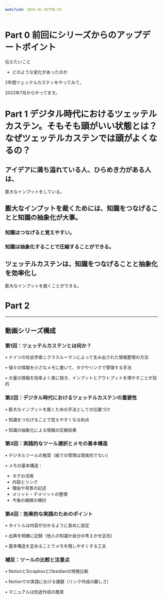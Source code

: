 ```yaml
---
modified: 2025-01-02T00:35
---
```

  

  

  

# Part 0 前回にシリーズからのアップデートポイント

伝えたいこと

- どのような変化があったのか

  

2年間ツェッテルカステンをやってみて。

2022年7月からやってます。

  

  

  

  

  

# Part 1 デジタル時代におけるツェッテルカステン。そもそも頭がいい状態とは？なぜツェッテルカステンでは頭がよくなるの？

  

## アイデアに満ち溢れている人、ひらめき力がある人は、  
膨大なインプットをしている。  

  

## 膨大なインプットを裁くためには、知識をつなげることと知識の抽象化が大事。

  

  

### 知識はつなげると覚えやすい。

  

### 知識は抽象化することで圧縮することができる。

  

  

  

## ツェッテルカステンは、知識をつなげることと抽象化を効率化し  
膨大なインプットを裁くことができる。  

  

  

  

  

# Part 2

  

  

  

---

  

## 動画シリーズ構成

### 第1回：ツェッテルカステンとは何か？

• ドイツの社会学者ニクラスルーマンによって生み出された情報整理の方法

• 個々の情報を小さなメモに書いて、タグやリンクで管理する手法

• 大量の情報を効率よく楽に捌き、インプットとアウトプットを増やすことが目的

### 第2回：デジタル時代におけるツェッテルカステンの重要性

• 膨大なインプットを裁くための手法としての位置づけ

• 知識をつなげることで覚えやすくなる利点

• 知識の抽象化による情報の圧縮効果

### 第3回：実践的なツール選択とメモの基本構造

• デジタルツールの推奨（紙での管理は現実的でない）

• メモの基本構造：

- タグの活用
- 内容とリンク
- 理由や背景の記述
- メリット・デメリットの整理
- 今後の展開の検討

### 第4回：効果的な実践のためのポイント

• タイトルは内容が分かるように長めに設定

• 出典を明確に記録（他人の知識か自分の考えかを区別）

• 基本構造を定めることでメモを残しやすくする工夫

### 補足：ツールの比較と注意点

• NotionとScrapboxとObsidianの特徴比較

• Notionでの実践における課題（リンク作成の難しさ）

• マニュアルは別途作成の推奨